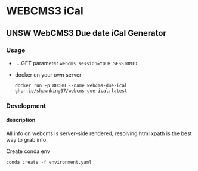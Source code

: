 # WEBCMS3 iCal

## UNSW WebCMS3 Due date iCal Generator

### Usage

- ... GET parameter ``webcms_session=YOUR_SESSIONID``

- docker on your own server

  ```shell script
  docker run -p 80:80 --name webcms-due-ical ghcr.io/shawnking07/webcms-due-ical:latest
  ```


### Development

#### description

All info on webcms is server-side rendered, resolving html xpath is the best way to grab info.

Create conda env

```shell script
conda create -f environment.yaml
```
